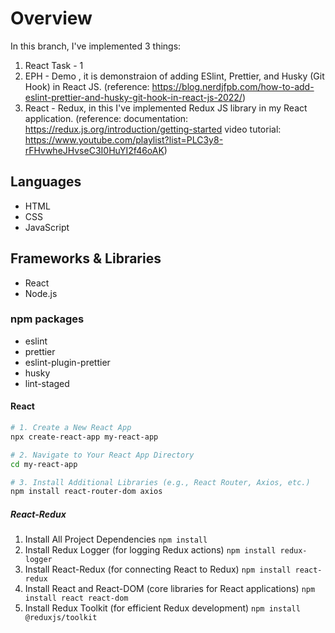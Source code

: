 # Overview

In this branch, I've implemented 3 things:
1. React Task - 1
2. EPH - Demo , it is demonstraion of adding ESlint, Prettier, and Husky (Git Hook) in React JS. (reference: https://blog.nerdjfpb.com/how-to-add-eslint-prettier-and-husky-git-hook-in-react-js-2022/)
3. React - Redux, in this I've implemented Redux JS library in my React application.
(reference: documentation: https://redux.js.org/introduction/getting-started
            video tutorial: https://www.youtube.com/playlist?list=PLC3y8-rFHvwheJHvseC3I0HuYI2f46oAK)
## Languages
- HTML
- CSS
- JavaScript

## Frameworks & Libraries
- React
- Node.js

### npm packages
- eslint
- prettier
- eslint-plugin-prettier
- husky
- lint-staged

#### React
```bash
# 1. Create a New React App
npx create-react-app my-react-app

# 2. Navigate to Your React App Directory
cd my-react-app

# 3. Install Additional Libraries (e.g., React Router, Axios, etc.)
npm install react-router-dom axios
```

##### React-Redux
1. Install All Project Dependencies `npm install`
2. Install Redux Logger (for logging Redux actions) `npm install redux-logger`
3. Install React-Redux (for connecting React to Redux) `npm install react-redux`
4. Install React and React-DOM (core libraries for React applications) `npm install react react-dom`
5. Install Redux Toolkit (for efficient Redux development) `npm install @reduxjs/toolkit`
